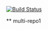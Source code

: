 [![Build Status](https://dev.azure.com/zachzhu/Express%20test/_apis/build/status/Zachery2008.multi-repo1?branchName=master)](https://dev.azure.com/zachzhu/Express%20test/_build/latest?definitionId=7&branchName=master)

** multi-repo1
